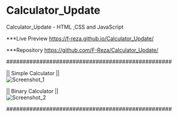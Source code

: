 # Calculator_Update
Calculator_Update - HTML ,CSS and JavaScript

***Live Preview https://f-reza.github.io/Calculator_Update/

***Repository https://github.com/F-Reza/Calculator_Update/

##################################################

|| Simple Calculator ||  
![Screenshot_1](https://user-images.githubusercontent.com/75982069/115153311-15bac680-a097-11eb-9533-e3f26ec952f9.png)


|| Binary Calculator ||  
![Screenshot_2](https://user-images.githubusercontent.com/75982069/115153345-413db100-a097-11eb-822d-2cf42089ca74.png)


##################################################
